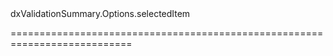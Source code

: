 <!--id-->dxValidationSummary.Options.selectedItem<!--/id-->
<!--merge--><!--/merge-->
<!--hidden--><!--/hidden-->
===========================================================================
